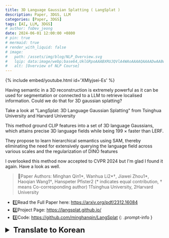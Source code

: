 ```yaml
---
title: 3D Language Gaussian Splatting ( LangSplat )
description: Paper, 3DGS, LLM
categories: [Paper, 3DGS]
tags: [AI, LLM, 3DGS]
# author: foDev_jeong
date: 2024-06-01 12:00:00 +0800
# pin: true
# mermaid: true
# render_with_liquid: false
# image:
#   path: /assets/img/blog/NLP_Overview.svg
#   lqip: data:image/webp;base64,UklGRpoAAABXRUJQVlA4WAoAAAAQAAAADwAABwAAQUxQSDIAAAARL0AmbZurmr57yyIiqE8oiG0bejIYEQTgqiDA9vqnsUSI6H+oAERp2HZ65qP/VIAWAFZQOCBCAAAA8AEAnQEqEAAIAAVAfCWkAALp8sF8rgRgAP7o9FDvMCkMde9PK7euH5M1m6VWoDXf2FkP3BqV0ZYbO6NA/VFIAAAA
#   alt: [Overview of NLP Course]
---
```


{% include embed/youtube.html id='XMlyjsei-Es' %}

Having semantic in a 3D reconstruction is extremely powerful as it can be used for segmentation or connected to a LLM to retrieve localised information. Could we do that for 3D gaussian splatting?

Take a look at "LangSplat: 3D Language Gaussian Splatting" from Tsinghua University and Harvard University

This method ground CLIP features into a set of 3D language Gaussians, which attains precise 3D language fields while being 199 × faster than LERF.

They propose to learn hierarchical semantics using SAM, thereby eliminating the need for extensively querying the language field across various scales and the regularization of DINO features

I overlooked this method now accepted to CVPR 2024 but I'm glad I found it again. Have a look as well.


> 🧙Paper Authors: Minghan Qin1*, Wanhua Li2*†, Jiawei Zhou1*, Haoqian Wang1†, Hanspeter Pfister2 (* indicates equal contribution, † means Co-corresponding author)
1Tsinghua University, 2Harvard University 
- 1️⃣Read the Full Paper here: <https://arxiv.org/pdf/2312.16084>
- 2️⃣Project Page: <https://langsplat.github.io/>
- 3️⃣Code: <https://github.com/minghanqin/LangSplat>
{: .prompt-info }


<details markdown="1">
<summary style= "font-size:24px; line-height:24px; font-weight:bold; cursor:pointer;" > Translate to Korean </summary>

## 3D 재구성에서 시맨틱을 갖는 것은 세그멘테이션에 사용하거나 LLM에 연결하여 현지화된 정보를 검색할 수 있기 때문에 매우 강력합니다. 3D 가우시안 스플래팅에 대해 그렇게 할 수 있습니까?

Tsinghua University 및 Harvard University 의 "LangSplat: 3D 언어 Gaussian Splatting"을 살펴보십시오.

이 방법은 CLIP 기능을 3D 언어 가우시안 세트로 접지하여 LERF보다 199× 빠르면서 정확한 3D 언어 필드를 얻습니다.

그들은 SAM을 사용하여 계층적 의미론을 학습할 것을 제안하므로 다양한 규모에 걸쳐 언어 필드를 광범위하게 쿼리하고 DINO 기능을 정규화할 필요가 없습니다

현재 CVPR 2024에 승인된 이 방법을 간과했지만 다시 발견하게 되어 기쁩니다. 당신도 보세요.

</details>